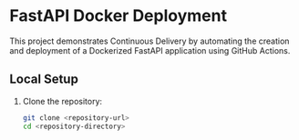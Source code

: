 # FastAPI Docker Deployment

This project demonstrates Continuous Delivery by automating the creation and deployment of a Dockerized FastAPI application using GitHub Actions.

## Local Setup

1. Clone the repository:
   ```bash
   git clone <repository-url>
   cd <repository-directory>